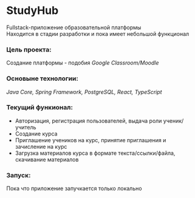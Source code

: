 # StudyHub
Fullstack-приложение образовательной платформы  
Находится в стадии разработки и пока имеет небольшой функционал

### Цель проекта: 
Создание платформы - подобия *Google Classroom/Moodle*

### Основыне технологии:
*Java Core, Spring Framework, PostgreSQL, React, TypeScript*

### Текущий функионал:
- Авторизация, регистрация пользователей, выдача роли ученик/учитель
- Создание курса
- Приглашение учеников на курс, принятие приглашения и зачисление на курс
- Загрузка материалов курса в формате текста/ссылки/файла, скачивание материалов

### Запуск:
Пока что приложение запучкается только локально
